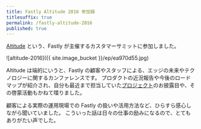 ```yaml
---
title: Fastly Altitude 2016 参加録
titlesuffix: true
permalink: /fastly-altitude-2016
published: true
---
```


[Altitude](https://www.fastly.com/altitude) という、Fastly が主催するカスタマーサミットに参加しました。

![altitude-2016]({{ site.image_bucket }}/ep/ea970d55.jpg)

Altitude は端的にいうと、Fastly の顧客やスタッフによる、エッジの未来やテクノロジーに関するカンファレンスです。
プロダクトの近況報告や今後のロードマップが紹介され、自分も最近まで担当していた[プロジェクト](https://docs.fastly.com/api/auth#tokens)のお披露目や、その啓蒙活動もかねて喋りました。

顧客による実際の運用現場での Fastly の扱いや活用方法など、ひらすら感心しながら聞いていました。
こういった話は日々の仕事の励みになるので、とてもありがたい声でした。
